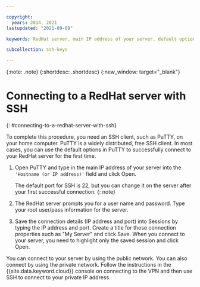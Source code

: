 ```yaml
---

copyright:
  years: 2014, 2021
lastupdated: "2021-09-09"

keywords: RedHat server, main IP address of your server, default options

subcollection: ssh-keys

---
```


{:note: .note}
{:shortdesc: .shortdesc}
{:new_window: target="_blank"}

# Connecting to a RedHat server with SSH
{: #connecting-to-a-redhat-server-with-ssh}

To complete this procedure, you need an SSH client, such as PuTTY, on your home computer. PuTTY is a widely distributed, free SSH client.
In most cases, you can use the default options in PuTTY to successfully connect to your RedHat server for the first time.

1. Open PuTTY and type in the main IP address of your server into the `'Hostname (or IP address)'` field and click Open.

    The default port for SSH is 22, but you can change it on the server after your first successful connection.
    {: note} 
  
2. The RedHat server prompts you for a user name and password. Type your root user/pass information for the server.
3. Save the connection details (IP address and port) into Sessions by typing the IP address and port. Create a title for those connection properties such as "My Server" and click Save.
    When you connect to your server, you need to highlight only the saved session and click Open.

You can connect to your server by using the public network.
You can also connect by using the private network. Follow the instructions in the {{site.data.keyword.cloud}} console on connecting to the VPN and then use SSH to connect to your private IP address.

